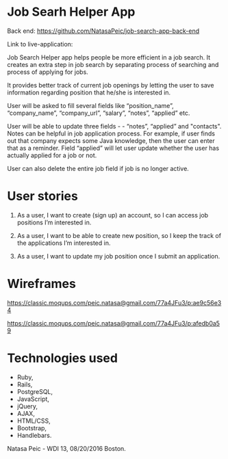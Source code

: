 
# Job Searh Helper App


Back end: https://github.com/NatasaPeic/job-search-app-back-end

Link to live-application:


Job Search Helper app helps people be more efficient in a job search. It creates an extra step in job search by separating process of searching and process of applying for jobs.

It provides better track of current job openings by letting the user to save information regarding position that he/she is interested in.

User will be asked to fill several fields like “position_name”, “company_name”, “company_url”, “salary”, “notes”, “applied” etc.


User will be able to update three fields - - “notes”, “applied” and "contacts". Notes can be helpful in job application process. For example, if user finds out that company expects some Java knowledge, then the user can enter that as a reminder. Field “applied” will let user update whether the user has actually applied for a job or not.

User can also delete the entire job field if job is no longer active.



# User stories

1. As a user, I want to create (sign up) an account, so I can access job positions I’m interested in.

2. As a user, I want to be able to create new position, so I keep the track of the applications I’m interested in.

3. As a user, I want to update my job position once I submit an application.


# Wireframes

https://classic.moqups.com/peic.natasa@gmail.com/77a4JFu3/p:ae9c56e34

https://classic.moqups.com/peic.natasa@gmail.com/77a4JFu3/p:afedb0a59



# Technologies used

- Ruby,
- Rails,
- PostgreSQL,
- JavaScript,
- jQuery,
- AJAX,
- HTML/CSS,
- Bootstrap,
- Handlebars.



Natasa Peic - WDI 13, 08/20/2016 Boston.
